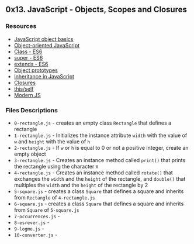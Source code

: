 ## 0x13. JavaScript - Objects, Scopes and Closures

### Resources
* [JavaScript object basics](https://developer.mozilla.org/en-US/docs/Learn/JavaScript/Objects/Basics)
* [Object-oriented JavaScript](https://developer.mozilla.org/en-US/docs/Learn/JavaScript/Objects/Object-oriented_JS)
* [Class - ES6](https://developer.mozilla.org/en-US/docs/Web/JavaScript/Reference/Classes)
* [super - ES6](https://developer.mozilla.org/en-US/docs/Web/JavaScript/Reference/Operators/super)
* [extends - ES6](https://developer.mozilla.org/en-US/docs/Web/JavaScript/Reference/Classes/extends)
* [Object prototypes](https://developer.mozilla.org/en-US/docs/Learn/JavaScript/Objects/Object_prototypes)
* [Inheritance in JavaScript](https://developer.mozilla.org/en-US/docs/Learn/JavaScript/Objects/Inheritance)
* [Closures](https://developer.mozilla.org/en-US/docs/Web/JavaScript/Closures)
* [this/self](https://alistapart.com/article/getoutbindingsituations/)
* [Modern JS](https://github.com/mbeaudru/modern-js-cheatsheet)

### Files Descriptions
* `0-rectangle.js` - creates an empty class `Rectangle` that defines a rectangle
* `1-rectangle.js` - Initializes the instance attribute `width` with the value of `w` and `height` with the value of `h`
* `2-rectangle.js` - If `w` or `h` is equal to 0 or not a positive integer, create an empty object
* `3-rectangle.js` - Creates an instance method called `print()` that prints the rectangle using the character `X`
* `4-rectangle.js` - Creates an instance method called `rotate()` that exchanges the `width` and the `height` of the rectangle, and `double()` that multiples the `width` and the `height` of the rectangle by 2
* `5-square.js` - creates a class `Square` that defines a square and inherits from `Rectangle` of `4-rectangle.js`
* `6-square.js` - creates a class `Square` that defines a square and inherits from `Square` of `5-square.js`
* `7-occurrences.js` - 
* `8-esrever.js` - 
* `9-logme.js` - 
* `10-converter.js` - 